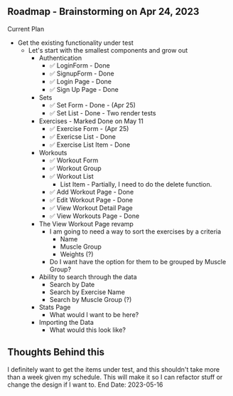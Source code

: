 Roadmap - Brainstorming on Apr 24, 2023
--------------------------
Current Plan
* Get the existing functionality under test
  * Let's start with the smallest components and grow out
    * Authentication
      * :white_check_mark: LoginForm - Done
      * :white_check_mark: SignupForm - Done
      * :white_check_mark: Login Page - Done
      * :white_check_mark: Sign Up Page - Done
    * Sets
      * :white_check_mark: Set Form - Done - (Apr 25)
      * :white_check_mark: Set List - Done - Two render tests
    * Exercises - Marked Done on May 11
      * :white_check_mark: Exercise Form - (Apr 25)
      * :white_check_mark: Exericse List - Done
      * :white_check_mark: Exercise List Item - Done
    * Workouts
      * :white_check_mark: Workout Form
      * :white_check_mark: Workout Group
      * :white_check_mark: Workout List
        * List Item - Partially, I need to do the delete function.
      * :white_check_mark: Add Workout Page - Done
      * :white_check_mark: Edit Workout Page - Done
      * :white_check_mark: View Workout Detail Page 
      * :white_check_mark: View Workouts Page - Done
    * The View Workout Page revamp
      * I am going to need a way to sort the exercises by a criteria
        * Name
        * Muscle Group
        * Weights (?)
      * Do I want have the option for them to be grouped by Muscle Group?
    * Ability to search through the data
      * Search by Date
      * Search by Exercise Name
      * Search by Muscle Group (?)
    * Stats Page
      * What would I want to be here?
    * Importing the Data
      * What would this look like?

Thoughts Behind this
--------------------------
I definitely want to get the items under test, and this shouldn't take more than a week given my schedule. This will make it so I can refactor stuff or change the design if I want to.
        End Date: 2023-05-16